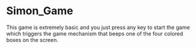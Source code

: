 # Simon_Game
This game is extremely basic and you just press any key to start the game which triggers the game mechanism that beeps one of the four colored boxes on the screen.
